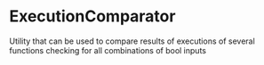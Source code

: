 # ExecutionComparator
Utility that can be used to compare results of executions of several functions checking for all combinations of bool inputs 
